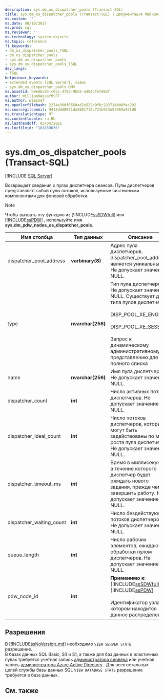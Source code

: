 ```yaml
---
description: sys.dm_os_dispatcher_pools (Transact-SQL)
title: sys.dm_os_dispatcher_pools (Transact-SQL) | Документация Майкрософт
ms.custom: ''
ms.date: 08/18/2017
ms.prod: sql
ms.reviewer: ''
ms.technology: system-objects
ms.topic: reference
f1_keywords:
- dm_os_dispatcher_pools_TSQL
- dm_os_dispatcher_pools
- sys.dm_os_dispatcher_pools
- sys.dm_os_dispatcher_pools_TSQL
dev_langs:
- TSQL
helpviewer_keywords:
- extended events [SQL Server], views
- sys.dm_os_dispatcher_pools DMV
ms.assetid: b9edbc83-c6bc-4753-9bb5-a454cfe7d6bf
author: WilliamDAssafMSFT
ms.author: wiassaf
ms.openlocfilehash: 2274e360f055dad2e522c9f0c283714b08fac292
ms.sourcegitcommit: 9413ddd8071da8861715c721b923e52669a921d8
ms.translationtype: MT
ms.contentlocale: ru-RU
ms.lasthandoff: 03/04/2021
ms.locfileid: "101839036"
---
```

# <a name="sysdm_os_dispatcher_pools-transact-sql"></a>sys.dm_os_dispatcher_pools (Transact-SQL)
[!INCLUDE [SQL Server](../../includes/applies-to-version/sqlserver.md)]

  Возвращает сведения о пулах диспетчера сеансов. Пулы диспетчеров представляют собой пулы потоков, используемые системными компонентами для фоновой обработки.  
  
> [!NOTE]  
>  Чтобы вызвать эту функцию из [!INCLUDE[ssSDWfull](../../includes/sssdwfull-md.md)] или [!INCLUDE[ssPDW](../../includes/sspdw-md.md)] , используйте имя **sys.dm_pdw_nodes_os_dispatcher_pools**.  
  
|Имя столбца|Тип данных|Описание|  
|-----------------|---------------|-----------------|  
|dispatcher_pool_address|**varbinary(8)**|Адрес пула диспетчеров. dispatcher_pool_address является уникальным. Не допускает значение NULL.|  
|type|**nvarchar(256)**|Тип пула диспетчеров. Не допускает значение NULL. Существует два типа пулов диспетчеров:<br /><br /> DISP_POOL_XE_ENGINE;<br /><br /> DISP_POOL_XE_SESSION.<br /><br /> Запрос к динамическому административному представлению для полного списка|  
|name|**nvarchar(256)**|Имя пула диспетчеров. Не допускает значение NULL.|  
|dispatcher_count|**int**|Число активных потоков диспетчеров. Не допускает значение NULL.|  
|dispatcher_ideal_count|**int**|Число потоков диспетчеров, которые могут быть задействованы по мере роста пула диспетчеров. Не допускает значение NULL.|  
|dispatcher_timeout_ms|**int**|Время в миллисекундах, в течение которого диспетчер будет ожидать нового задания, прежде чем завершить работу. Не допускает значение NULL.|  
|dispatcher_waiting_count|**int**|Число бездействующих потоков диспетчеров. Не допускает значение NULL.|  
|queue_length|**int**|Число рабочих элементов, ожидающих обработки пулом диспетчеров. Не допускает значение NULL.|  
|pdw_node_id|**int**|**Применимо к**: [!INCLUDE[ssSDWfull](../../includes/sssdwfull-md.md)] , [!INCLUDE[ssPDW](../../includes/sspdw-md.md)]<br /><br /> Идентификатор узла, на котором находится данное распределение.|  
  
## <a name="permissions"></a>Разрешения

В [!INCLUDE[ssNoVersion_md](../../includes/ssnoversion-md.md)] необходимо `VIEW SERVER STATE` разрешение.   
В базах данных SQL Basic, S0 и S1, а также для баз данных в эластичных пулах требуется учетная запись [администратора сервера](/azure/azure-sql/database/logins-create-manage#existing-logins-and-user-accounts-after-creating-a-new-database) или учетная запись [администратора Azure Active Directory](/azure/azure-sql/database/authentication-aad-overview#administrator-structure) . Для всех остальных целей службы базы данных SQL `VIEW DATABASE STATE` разрешение требуется в базе данных.   

## <a name="see-also"></a>См. также  
  

